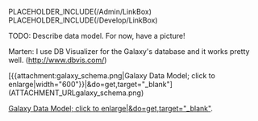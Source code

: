 PLACEHOLDER_INCLUDE(/Admin/LinkBox)
PLACEHOLDER_INCLUDE(/Develop/LinkBox)

TODO: Describe data model.  For now, have a picture!

Marten: I use DB Visualizer for the Galaxy's database and it works pretty well. (http://www.dbvis.com/)

<div class='center'>
[{{attachment:galaxy_schema.png|Galaxy Data Model; click to enlarge|width="600"}}|&do=get,target="_blank"](ATTACHMENT_URLgalaxy_schema.png)

[Galaxy Data Model; click to enlarge|&do=get,target="_blank"](ATTACHMENT_URLgalaxy_schema.png).
</div>

